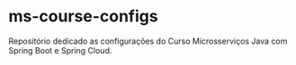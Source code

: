 # ms-course-configs

Repositório dedicado as configurações do Curso Microsserviços Java com Spring Boot e Spring Cloud.
